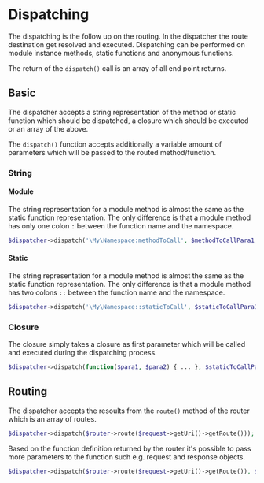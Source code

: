 # Dispatching

The dispatching is the follow up on the routing. In the dispatcher the route destination get resolved and executed. Dispatching can be performed on module instance methods, static functions and anonymous functions.

The return of the `dispatch()` call is an array of all end point returns.

## Basic

The dispatcher accepts a string representation of the method or static function which should be dispatched, a closure which should be executed or an array of the above.

The `dispatch()` function accepts additionally a variable amount of parameters which will be passed to the routed method/function.

### String

#### Module

The string representation for a module method is almost the same as the static function representation. The only difference is that a module method has only one colon `:` between the function name and the namespace.

```php
$dispatcher->dispatch('\My\Namespace:methodToCall', $methodToCallPara1, $methodToCallPara2, ...);
```

#### Static

The string representation for a module method is almost the same as the static function representation. The only difference is that a module method has two colons `::` between the function name and the namespace.

```php
$dispatcher->dispatch('\My\Namespace::staticToCall', $staticToCallPara1, $staticToCallPara2, ...);
```

### Closure

The closure simply takes a closure as first parameter which will be called and executed during the dispatching process.

```php
$dispatcher->dispatch(function($para1, $para2) { ... }, $staticToCallPara1, $staticToCallPara2, ...);
```

## Routing

The dispatcher accepts the resoults from the `route()` method of the router which is an array of routes.

```php
$dispatcher->dispatch($router->route($request->getUri()->getRoute()));
```

Based on the function definition returned by the router it's possible to pass more parameters to the function such e.g. request and response objects.

```php
$dispatcher->dispatch($router->route($request->getUri()->getRoute()), $request, $response);
```
